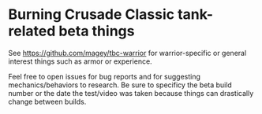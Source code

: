 # Burning Crusade Classic tank-related beta things

See https://github.com/magey/tbc-warrior for warrior-specific or general interest things such as armor or experience.

Feel free to open issues for bug reports and for suggesting mechanics/behaviors to research. Be sure to specificy the beta build number or the date the test/video was taken because things can drastically change between builds.

